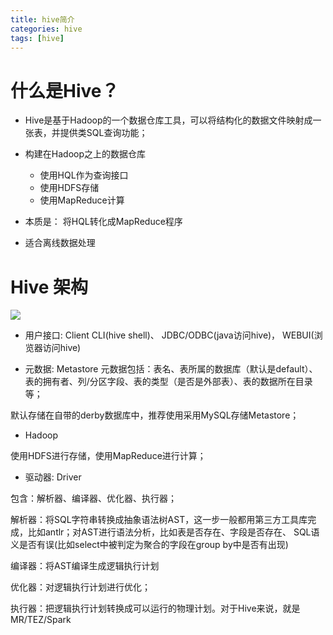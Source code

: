 ```yaml
---
title: hive简介
categories: hive  
tags: [hive]
---
```




# 什么是Hive？

* Hive是基于Hadoop的一个数据仓库工具，可以将结构化的数据文件映射成一张表，并提供类SQL查询功能；

<!--more-->

* 构建在Hadoop之上的数据仓库
	* 使用HQL作为查询接口
	* 使用HDFS存储
	* 使用MapReduce计算

* 本质是： 将HQL转化成MapReduce程序
* 适合离线数据处理

# Hive 架构

![](/assert/img/bigdata/hive/hive_new/hive_jiagou.png)



* 用户接口: Client
CLI(hive shell)、 JDBC/ODBC(java访问hive)， WEBUI(浏览器访问hive)

* 元数据: Metastore
元数据包括：表名、表所属的数据库（默认是default）、表的拥有者、列/分区字段、表的类型（是否是外部表）、表的数据所在目录等；

默认存储在自带的derby数据库中，推荐使用采用MySQL存储Metastore；

* Hadoop

使用HDFS进行存储，使用MapReduce进行计算；

* 驱动器: Driver

包含：解析器、编译器、优化器、执行器；

解析器：将SQL字符串转换成抽象语法树AST，这一步一般都用第三方工具库完成，比如antlr；对AST进行语法分析，比如表是否存在、字段是否存在、 SQL语义是否有误(比如select中被判定为聚合的字段在group by中是否有出现)

编译器：将AST编译生成逻辑执行计划

优化器：对逻辑执行计划进行优化；

执行器：把逻辑执行计划转换成可以运行的物理计划。对于Hive来说，就是MR/TEZ/Spark
